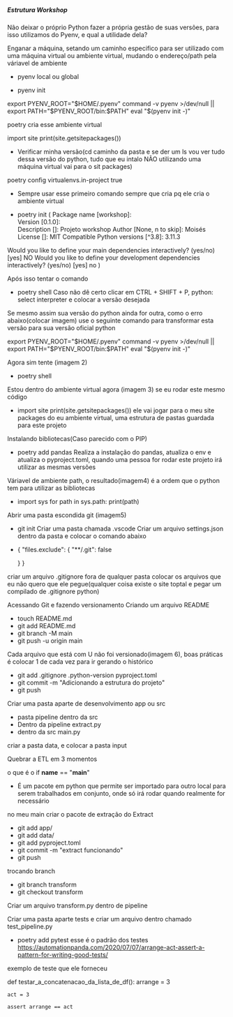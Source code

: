##### Estrutura Workshop

Não deixar o próprio Python fazer a própria gestão de suas versões, para isso utilizamos do Pyenv, e qual a utilidade dela?

Enganar a máquina, setando um caminho especifico para ser utilizado com uma máquina virtual ou ambiente virtual, mudando o endereço/path pela váriavel de ambiente

- pyenv local ou global

- pyenv init

export PYENV_ROOT="$HOME/.pyenv"
command -v pyenv >/dev/null || export PATH="$PYENV_ROOT/bin:$PATH"
eval "$(pyenv init -)"


poetry cria esse ambiente virtual

import site 
print(site.getsitepackages())
- Verificar minha versão(cd caminho da pasta e se der um ls vou ver tudo dessa versão do python, tudo que eu intalo NÃO utilizando uma máquina virtual vai para o sit packages)

poetry config virtualenvs.in-project true 
- Sempre usar esse primeiro comando sempre que cria pq ele cria o ambiente virtual

- poetry init
(
Package name [workshop]:  
Version [0.1.0]:  
Description []:  Projeto workshop
Author [None, n to skip]:  Moisés 
License []:  MIT
Compatible Python versions [^3.8]:  3.11.3

Would you like to define your main dependencies interactively? (yes/no) [yes] NO
Would you like to define your development dependencies interactively? (yes/no) [yes] no
)

Após isso tentar o comando
- poetry shell
Caso não dê certo clicar em CTRL + SHIFT + P, python: select interpreter e colocar a versão desejada

Se mesmo assim sua versão do python ainda for outra, como o erro abaixo(colocar imagem) use o seguinte comando para transformar esta versão para sua versão oficial python 

export PYENV_ROOT="$HOME/.pyenv"
command -v pyenv >/dev/null || export PATH="$PYENV_ROOT/bin:$PATH"
eval "$(pyenv init -)"

Agora sim tente (imagem 2) 
- poetry shell

Estou dentro do ambiente virtual agora (imagem 3) se eu rodar este mesmo código
- import site 
print(site.getsitepackages())
ele vai jogar para o meu site packages do  eu ambiente virtual, uma estrutura de pastas guardada para este projeto

Instalando bibliotecas(Caso parecido com o PIP)
- poetry add pandas
Realiza a instalação do pandas, atualiza o env e atualiza o pyproject.toml, quando uma pessoa for rodar este projeto irá utilizar as mesmas versões

Váriavel de ambiente path, o resultado(imagem4) é a ordem que o python tem para utilizar as bibliotecas
- import sys
 for path in sys.path:
    print(path)

Abrir uma pasta escondida git (imagem5)
- git init
Criar uma pasta chamada .vscode
Criar um arquivo settings.json dentro da pasta e colocar o comando abaixo
- {
    "files.exclude": {
        "**/.git": false
    
    }
}

criar um arquivo .gitignore fora de qualquer pasta colocar os arquivos que eu não quero que ele pegue(qualquer coisa existe o site toptal e pegar um compilado de .gitignore python)

Acessando Git e fazendo versionamento
Criando um arquivo README
- touch README.md
- git add README.md
- git branch -M main
- git push -u origin main

Cada arquivo que está com U não foi versionado(imagem 6), boas práticas é colocar 1 de cada vez para ir gerando o histórico
- git add .gitignore .python-version pyproject.toml
- git commit -m "Adicionando a estrutura do projeto"
- git push

Criar uma pasta aparte de desenvolvimento app ou src
- pasta pipeline dentro da src
- Dentro da pipeline extract.py
- dentro da src main.py

criar a pasta data, e colocar a pasta input

Quebrar a ETL em 3 momentos

o que é o if __name__ == "__main__"
- É um pacote em python que permite ser importado para outro local para serem trabalhados em conjunto, onde só irá rodar quando realmente for necessário

no meu main criar o pacote de extração do Extract

- git add app/
- git add data/
- git add pyproject.toml
- git commit -m "extract funcionando"
- git push 

trocando branch
- git branch transform
- git checkout transform

Criar um arquivo transform.py dentro de pipeline

Criar uma pasta aparte tests e criar um arquivo dentro chamado test_pipeline.py
- poetry add pytest
esse é o padrão dos testes https://automationpanda.com/2020/07/07/arrange-act-assert-a-pattern-for-writing-good-tests/

exemplo de teste que ele forneceu

def testar_a_concatenacao_da_lista_de_df():
    arrange = 3

    act = 3

    assert arrange == act

    
